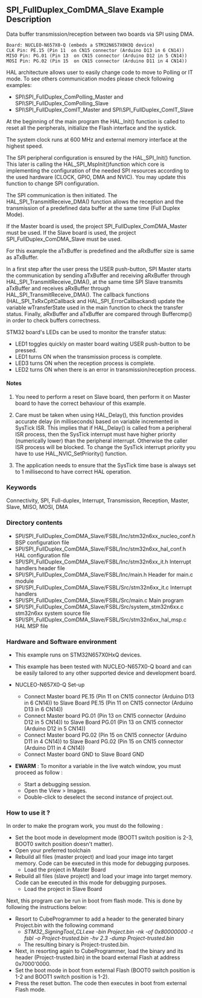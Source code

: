 ## <b>SPI_FullDuplex_ComDMA_Slave Example Description</b>

Data buffer transmission/reception between two boards via SPI using DMA.

	Board: NUCLEO-N657X0-Q (embeds a STM32N657X0H3Q device)
	CLK Pin: PE.15 (Pin 11  on CN15 connector (Arduino D13 in 6 CN14))
	MISO Pin: PG.01 (Pin 13  on CN15 connector (Arduino D12 in 5 CN14))
	MOSI Pin: PG.02 (Pin 15  on CN15 connector (Arduino D11 in 4 CN14))

HAL architecture allows user to easily change code to move to Polling or IT
mode. To see others communication modes please check following examples:

- SPI\SPI_FullDuplex_ComPolling_Master and SPI\SPI_FullDuplex_ComPolling_Slave
- SPI\SPI_FullDuplex_ComIT_Master and SPI\SPI_FullDuplex_ComIT_Slave

At the beginning of the main program the HAL_Init() function is called to reset
all the peripherals, initialize the Flash interface and the systick.

The system clock runs at 600 MHz and external memory interface at the highest speed.

The SPI peripheral configuration is ensured by the HAL_SPI_Init() function.
This later is calling the HAL_SPI_MspInit()function which core is implementing
the configuration of the needed SPI resources according to the used hardware (CLOCK,
GPIO, DMA and NVIC). You may update this function to change SPI configuration.

The SPI communication is then initiated.
The HAL_SPI_TransmitReceive_DMA() function allows the reception and the
transmission of a predefined data buffer at the same time (Full Duplex Mode).

If the Master board is used, the project SPI_FullDuplex_ComDMA_Master must be used.
If the Slave board is used, the project SPI_FullDuplex_ComDMA_Slave must be used.

For this example the aTxBuffer is predefined and the aRxBuffer size is same as aTxBuffer.

In a first step after the user press the USER push-button, SPI Master starts the
communication by sending aTxBuffer and receiving aRxBuffer through
HAL_SPI_TransmitReceive_DMA(), at the same time SPI Slave transmits aTxBuffer
and receives aRxBuffer through HAL_SPI_TransmitReceive_DMA().
The callback functions (HAL_SPI_TxRxCpltCallback and HAL_SPI_ErrorCallbackand) update
the variable wTransferState used in the main function to check the transfer status.
Finally, aRxBuffer and aTxBuffer are compared through Buffercmp() in order to
check buffers correctness.

STM32 board's LEDs can be used to monitor the transfer status:

 - LED1 toggles quickly on master board waiting USER push-button to be pressed.
 - LED1 turns ON when the transmission process is complete.
 - LED3 turns ON when the reception process is complete.
 - LED2 turns ON when there is an error in transmission/reception process.

#### <b>Notes</b>

 1. You need to perform a reset on Slave board, then perform it on Master board
    to have the correct behaviour of this example.

 2. Care must be taken when using HAL_Delay(), this function provides accurate delay (in milliseconds)
    based on variable incremented in SysTick ISR. This implies that if HAL_Delay() is called from
    a peripheral ISR process, then the SysTick interrupt must have higher priority (numerically lower)
    than the peripheral interrupt. Otherwise the caller ISR process will be blocked.
    To change the SysTick interrupt priority you have to use HAL_NVIC_SetPriority() function.

 3. The application needs to ensure that the SysTick time base is always set to 1 millisecond
    to have correct HAL operation.

### <b>Keywords</b>

Connectivity, SPI, Full-duplex, Interrupt, Transmission, Reception, Master, Slave, MISO, MOSI, DMA

### <b>Directory contents</b>

  - SPI/SPI_FullDuplex_ComDMA_Slave/FSBL/Inc/stm32n6xx_nucleo_conf.h BSP configuration file
  - SPI/SPI_FullDuplex_ComDMA_Slave/FSBL/Inc/stm32n6xx_hal_conf.h    HAL configuration file
  - SPI/SPI_FullDuplex_ComDMA_Slave/FSBL/Inc/stm32n6xx_it.h          Interrupt handlers header file
  - SPI/SPI_FullDuplex_ComDMA_Slave/FSBL/Inc/main.h                  Header for main.c module
  - SPI/SPI_FullDuplex_ComDMA_Slave/FSBL/Src/stm32n6xx_it.c          Interrupt handlers
  - SPI/SPI_FullDuplex_ComDMA_Slave/FSBL/Src/main.c                  Main program
  - SPI/SPI_FullDuplex_ComDMA_Slave/FSBL/Src/system_stm32n6xx.c      stm32n6xx system source file
  - SPI/SPI_FullDuplex_ComDMA_Slave/FSBL/Src/stm32n6xx_hal_msp.c     HAL MSP file

### <b>Hardware and Software environment</b>

  - This example runs on STM32N657X0HxQ devices.

  - This example has been tested with NUCLEO-N657X0-Q board and can be
    easily tailored to any other supported device and development board.

  - NUCLEO-N657X0-Q Set-up
    - Connect Master board PE.15 (Pin 11  on CN15 connector (Arduino D13 in 6 CN14)) to Slave Board PE.15 (Pin 11  on CN15 connector (Arduino D13 in 6 CN14))
    - Connect Master board PG.01 (Pin 13  on CN15 connector (Arduino D12 in 5 CN14)) to Slave Board PG.01 (Pin 13  on CN15 connector (Arduino D12 in 5 CN14))
    - Connect Master board PG.02 (Pin 15  on CN15 connector (Arduino D11 in 4 CN14)) to Slave Board PG.02 (Pin 15  on CN15 connector (Arduino D11 in 4 CN14))
    - Connect Master board GND  to Slave Board GND

  - **EWARM** : To monitor a variable in the live watch window, you must proceed as follow :
    - Start a debugging session.
    - Open the View > Images.
    - Double-click to deselect the second instance of project.out. 

### <b>How to use it ?</b>

In order to make the program work, you must do the following :

 - Set the boot mode in development mode (BOOT1 switch position is 2-3, BOOT0 switch position doesn't matter).
 - Open your preferred toolchain
 - Rebuild all files (master project) and load your image into target memory. Code can be executed in this mode for debugging purposes.
    - Load the project in Master Board
 - Rebuild all files (slave project) and load your image into target memory. Code can be executed in this mode for debugging purposes.
    - Load the project in Slave Board

 Next, this program can be run in boot from flash mode. This is done by following the instructions below:
 
 - Resort to CubeProgrammer to add a header to the generated binary Project.bin with the following command
   - *STM32_SigningTool_CLI.exe -bin Project.bin -nk -of 0x80000000 -t fsbl -o Project-trusted.bin -hv 2.3 -dump Project-trusted.bin*
   - The resulting binary is Project-trusted.bin.
 - Next, in resorting again to CubeProgrammer, load the binary and its header (Project-trusted.bin) in the board external Flash at address 0x7000'0000.
 - Set the boot mode in boot from external Flash (BOOT0 switch position is 1-2 and BOOT1 switch position is 1-2).
 - Press the reset button. The code then executes in boot from external Flash mode.
